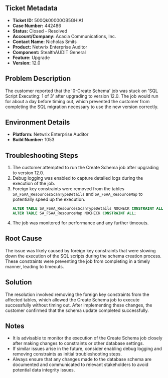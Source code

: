 ## Ticket Metadata
- **Ticket ID:** 500Qk00000OB5GHIA1
- **Case Number:** 442486
- **Status:** Closed - Resolved
- **Account/Company:** Acacia Communications, Inc.
- **Contact Name:** Nicholas Smits
- **Product:** Netwrix Enterprise Auditor
- **Component:** StealthAUDIT General
- **Feature:** Upgrade
- **Version:** 12.0

## Problem Description
The customer reported that the '0-Create Schema' job was stuck on 'SQL Script Executing: 1 of 3' after upgrading to version 12.0. The job would run for about a day before timing out, which prevented the customer from completing the SQL migration necessary to use the new version correctly.

## Environment Details
- **Platform:** Netwrix Enterprise Auditor
- **Build Number:** 1053

## Troubleshooting Steps
1. The customer attempted to run the Create Schema job after upgrading to version 12.0.
2. Debug logging was enabled to capture detailed logs during the execution of the job.
3. Foreign key constraints were removed from the tables `SA_FSAA_ResourcesScanTypeDetails` and `SA_FSAA_ResourceMap` to potentially speed up the execution.
   ```sql
   ALTER TABLE SA_FSAA_ResourcesScanTypeDetails NOCHECK CONSTRAINT ALL;
   ALTER TABLE SA_FSAA_ResourceMap NOCHECK CONSTRAINT ALL;
   ```
4. The job was monitored for performance and any further timeouts.

## Root Cause
The issue was likely caused by foreign key constraints that were slowing down the execution of the SQL scripts during the schema creation process. These constraints were preventing the job from completing in a timely manner, leading to timeouts.

## Solution
The resolution involved removing the foreign key constraints from the affected tables, which allowed the Create Schema job to execute successfully without timing out. After implementing these changes, the customer confirmed that the schema update completed successfully.

## Notes
- It is advisable to monitor the execution of the Create Schema job closely after making changes to constraints or other database settings.
- If similar issues arise in the future, consider enabling debug logging and removing constraints as initial troubleshooting steps.
- Always ensure that any changes made to the database schema are documented and communicated to relevant stakeholders to avoid potential data integrity issues.
